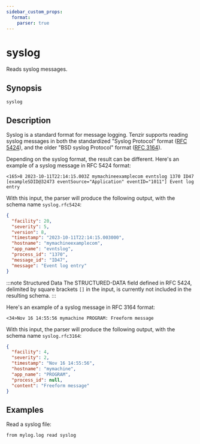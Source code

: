 ```yaml
---
sidebar_custom_props:
  format:
    parser: true
---
```


# syslog

Reads syslog messages.

## Synopsis

```
syslog
```

## Description

Syslog is a standard format for message logging.
Tenzir supports reading syslog messages in both the standardized "Syslog Protocol" format
([RFC 5424](https://tools.ietf.org/html/rfc5424)), and the older "BSD syslog Protocol" format
([RFC 3164](https://tools.ietf.org/html/rfc3164)).

Depending on the syslog format, the result can be different.
Here's an example of a syslog message in RFC 5424 format:

```
<165>8 2023-10-11T22:14:15.003Z mymachineexamplecom evntslog 1370 ID47 [exampleSDID@32473 eventSource="Application" eventID="1011"] Event log entry
```

With this input, the parser will produce the following output, with the schema name `syslog.rfc5424`:

```json
{
  "facility": 20,
  "severity": 5,
  "version": 8,
  "timestamp": "2023-10-11T22:14:15.003000",
  "hostname": "mymachineexamplecom",
  "app_name": "evntslog",
  "process_id": "1370",
  "message_id": "ID47",
  "message": "Event log entry"
}
```

:::note Structured Data
The STRUCTURED-DATA field defined in RFC 5424, delimited by square brackets `[]` in the input,
is currently not included in the resulting schema.
:::

Here's an example of a syslog message in RFC 3164 format:

```
<34>Nov 16 14:55:56 mymachine PROGRAM: Freeform message
```

With this input, the parser will produce the following output, with the schema name `syslog.rfc3164`:

```json
{
  "facility": 4,
  "severity": 2,
  "timestamp": "Nov 16 14:55:56",
  "hostname": "mymachine",
  "app_name": "PROGRAM",
  "process_id": null,
  "content": "Freeform message"
}
```

## Examples

Read a syslog file:

```
from mylog.log read syslog
```

